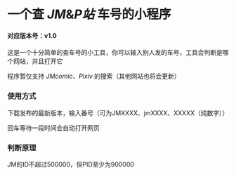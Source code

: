 # 一个查 *JM*&*P站* 车号的小程序

#### 对应版本号：v1.0

这是一个十分简单的查车号的小工具，你可以输入别人发的车号，工具会判断是哪个网站，并且打开它

程序暂仅支持 *JMcomic*、*Pixiv* 的搜索（其他网站也将会更新）

### 使用方式

下载发布的最新版本，输入番号（可为JMXXXX、jmXXXX、XXXXX（纯数字））

回车等待一段时间会自动打开网页

### 判断原理

JM的ID不超过500000，但PID至少为900000
